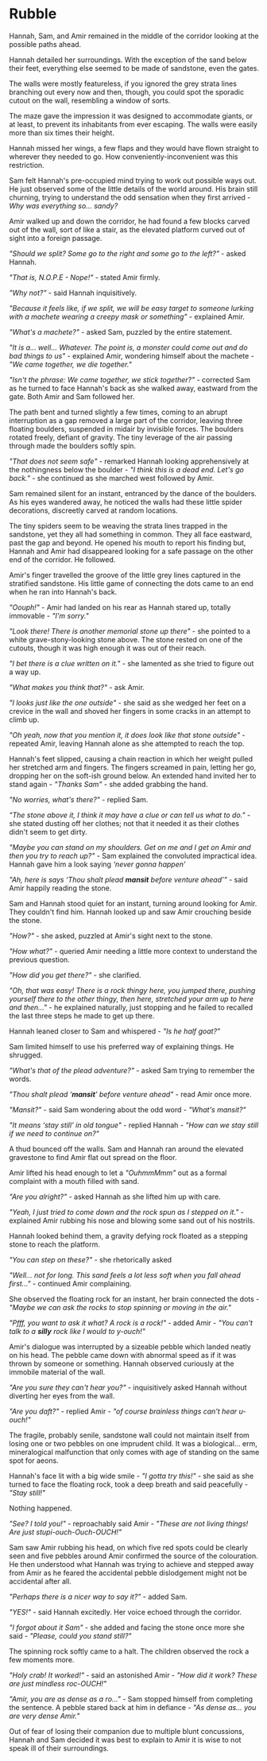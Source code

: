 

# Rubble

Hannah, Sam, and Amir remained in the middle of the corridor looking at the possible paths ahead.

Hannah detailed her surroundings. With the exception of the sand below their feet, everything else seemed to be made of sandstone, even the gates.

The walls were mostly featureless, if you ignored the grey strata lines branching out every now and then, though, you could spot the sporadic cutout on the wall, resembling a window of sorts.

The maze gave the impression it was designed to accommodate giants, or at least, to prevent its inhabitants from ever escaping. The walls were easily more than six times their height.

Hannah missed her wings, a few flaps and they would have flown straight to wherever they needed to go. How conveniently-inconvenient was this restriction.

Sam felt Hannah's pre-occupied mind trying	 to work out possible ways out. He just observed some of the little details of the world around. His brain still churning, trying to understand the odd sensation when they first arrived - *Why was everything so... sandy?*

Amir walked up and down the corridor, he had found a few blocks carved out of the wall, sort of like a stair, as the elevated platform curved out of sight into a foreign passage.

*"Should we split? Some go to the right and some go to the left?"* - asked Hannah.

*"That is, N.O.P.E - Nope!"* - stated Amir firmly.

*"Why not?"* - said Hannah inquisitively.

*"Because it feels like, if we split, we will be easy target to someone lurking with a machete wearing a creepy mask or something"* - explained Amir.

*"What's a machete?"* - asked Sam, puzzled by the entire statement.

*"It is a... well... Whatever. The point is, a monster could come out and do bad things to us"* - explained Amir, wondering himself about the machete - *"We came together, we die together."*

*"Isn't the phrase: We came together, we stick together?"* - corrected Sam as he turned to face Hannah's back as she walked away, eastward from the gate. Both Amir and Sam followed her.



The path bent and turned slightly a few times, coming to an abrupt interruption as a gap removed a large part of the corridor, leaving three floating boulders, suspended in midair by invisible forces. The boulders rotated freely, defiant of gravity. The tiny leverage of the air passing through made the boulders softly spin.

*"That does not seem safe"* - remarked Hannah looking apprehensively at the nothingness below the boulder - *"I think this is a dead end. Let's go back."* - she continued as she marched west followed by Amir.

Sam remained silent for an instant, entranced by the dance of the boulders. As his eyes wandered away, he noticed the walls had these little spider decorations, discreetly carved at random locations.

The tiny spiders seem to be weaving the strata lines trapped in the sandstone, yet they all had something in common. They all face eastward, past the gap and beyond. He opened his mouth to report his finding but, Hannah and Amir had disappeared looking for a safe passage on the other end of the corridor. He followed.

Amir's finger travelled the groove of the little grey lines captured in the stratified sandstone. His little game of connecting the dots came to an end when he ran into Hannah's back.

*"Oouph!"* - Amir had landed on his rear as Hannah stared up, totally immovable - *"I'm sorry."*

*"Look there! There is another memorial stone up there"* - she pointed to a white grave-stony-looking stone above. The stone rested on one of the cutouts, though it was high enough it was out of their reach.

*"I bet there is a clue written on it."* - she lamented as she tried to figure out a way up.

*"What makes you think that?"* - ask Amir.

*"I looks just like the one outside"* - she said as she wedged her feet on a crevice in the wall and shoved her fingers in some cracks in an attempt to climb up.

*"Oh yeah, now that you mention it, it does look like that stone outside"* - repeated Amir, leaving Hannah alone as she attempted to reach the top.

Hannah's feet slipped, causing a chain reaction in which her weight pulled her stretched arm and fingers. The fingers screamed in pain, letting her go, dropping her on the soft-ish ground below. An extended hand invited her to stand again - *"Thanks Sam"* - she added grabbing the hand.

*"No worries, what's there?"* - replied Sam.

*"The stone above it, I think it may have a clue or can tell us what to do."* - she stated dusting off her clothes; not that it needed it as their clothes didn't seem to get dirty. 

*"Maybe you can stand on my shoulders. Get on me and I get on Amir and then you try to reach up?"* - Sam explained the convoluted impractical idea. Hannah gave him a look saying *‘never gonna happen’*

*"Ah, here is says ‘Thou shalt plead **mansit** before venture ahead’"* - said Amir happily reading the stone.

Sam and Hannah stood quiet for an instant, turning around looking for Amir. They couldn't find him. Hannah looked up and saw Amir crouching beside the stone.

*"How?"* - she asked, puzzled at Amir's sight next to the stone.

*"How what?"* - queried Amir needing a little more context to understand the previous question.

*"How did you get there?"* - she clarified.

*"Oh, that was easy! There is a rock thingy here, you jumped there, pushing yourself there to the other thingy, then here, stretched your arm up to here and then..."* - he explained naturally, just stopping and he failed to recalled the last three steps he made to get up there.

Hannah leaned closer to Sam and whispered - *"Is he half goat?"*

Sam limited himself to use his preferred way of explaining things. He shrugged.

*"What's that of the plead adventure?"* - asked Sam trying to remember the words.

*"Thou shalt plead ‘**mansit**’ before venture ahead"* - read Amir once more.

*"Mansit?"* - said Sam wondering about the odd word - *"What's mansit?"*

*"It means ‘stay still’ in old tongue"* - replied Hannah - *"How can we stay still if we need to continue on?"*



A thud bounced off the walls. Sam and Hannah ran around the elevated gravestone to find Amir flat out spread on the floor.

Amir lifted his head enough to let a *"OuhmmMmm"* out as a formal complaint with a mouth filled with sand.



*"Are you alright?"* - asked Hannah as she lifted him up with care.

*"Yeah, I just tried to come down and the rock spun as I stepped on it."* - explained Amir rubbing his nose and blowing some sand out of his nostrils.

Hannah looked behind them, a gravity defying rock floated as a stepping stone to reach the platform.

*"You can step on these?"* - she rhetorically asked

*"Well... not for long. This sand feels a lot less soft when you fall ahead first..."* - continued Amir complaining.

She observed the floating rock for an instant, her brain connected the dots - *"Maybe we can ask the rocks to stop spinning or moving in the air."*

*"Pfff, you want to ask it what? A rock is a rock!"* - added Amir - *"You can't talk to a **silly** rock like I would to y-ouch!"*

Amir's dialogue was interrupted by a sizeable pebble which landed neatly on his head. The pebble came down with abnormal speed as if it was thrown by someone or something. Hannah observed curiously at the immobile material of the wall.

*"Are you sure they can't hear you?"* - inquisitively asked Hannah without diverting her eyes from the wall.

*"Are you daft?"* - replied Amir - *"of course brainless things can't hear u-ouch!"*

The fragile, probably senile, sandstone wall could not maintain itself from losing one or two pebbles on one imprudent child. It was a biological... erm, mineralogical malfunction that only comes with age of standing on the same spot for aeons.

Hannah's face lit with a big wide smile - *"I gotta try this!"* - she said as she turned to face the floating rock, took a deep breath and said peacefully - *"Stay still!"*

Nothing happened.

*"See? I told you!"* - reproachably said Amir - *"These are not living things! Are just stupi-ouch-Ouch-OUCH!"*

Sam saw Amir rubbing his head, on which five red spots could be clearly seen and five pebbles around Amir confirmed the source of the colouration. He then understood what Hannah was trying to achieve and stepped away from Amir as he feared the accidental pebble dislodgement might not be accidental after all.

*"Perhaps there is a nicer way to say it?"* - added Sam.

*"YES!"* - said Hannah excitedly. Her voice echoed through the corridor.

*"I forgot about it Sam"* - she added and facing the stone once more she said - *"Please, could you stand still?"*

The spinning rock softly came to a halt. The children observed the rock a few moments more.

*"Holy crab! It worked!"* - said an astonished Amir - *"How did it work? These are just mindless roc-OUCH!"*

*"Amir, you are as dense as a ro..."* - Sam stopped himself from completing the sentence. A pebble stared back at him in defiance - *"As dense as... you are very dense Amir."*

Out of fear of losing their companion due to multiple blunt concussions, Hannah and Sam decided it was best to explain to Amir it is wise to not speak ill of their surroundings.
